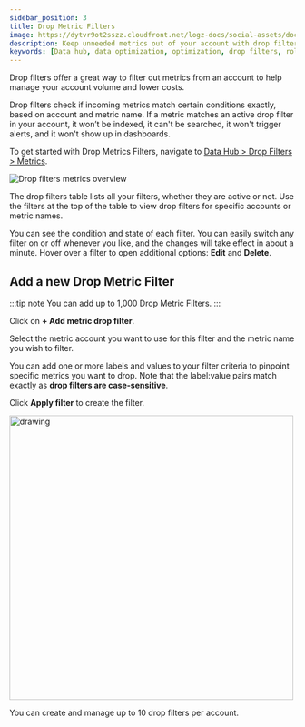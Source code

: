 ```yaml
---
sidebar_position: 3
title: Drop Metric Filters
image: https://dytvr9ot2sszz.cloudfront.net/logz-docs/social-assets/docs-social.jpg
description: Keep unneeded metrics out of your account with drop filters.
keywords: [Data hub, data optimization, optimization, drop filters, rollups, metrics, recommendations]
---
```




Drop filters offer a great way to filter out metrics from an account to help manage your account volume and lower costs.

Drop filters check if incoming metrics match certain conditions exactly, based on account and metric name. If a metric matches an active drop filter in your account, it won’t be indexed, it can't be searched, it won't trigger alerts, and it won't show up in dashboards.

To get started with Drop Metrics Filters, navigate to [Data Hub > Drop Filters > Metrics](https://app.logz.io/#/dashboard/tools/metrics-drop-filters).

![Drop filters metrics overview](https://dytvr9ot2sszz.cloudfront.net/logz-docs/drop-filters/metric-drop-filter-main.png)

The drop filters table lists all your filters, whether they are active or not. Use the filters at the top of the table to view drop filters for specific accounts or metric names.

You can see the condition and state of each filter. You can easily switch any filter on or off whenever you like, and the changes will take effect in about a minute. Hover over a filter to open additional options: **Edit** and **Delete**.

## Add a new Drop Metric Filter

:::tip note
You can add up to 1,000 Drop Metric Filters.
:::

Click on **+ Add metric drop filter**.

Select the metric account you want to use for this filter and the metric name you wish to filter.

You can add one or more labels and values to your filter criteria to pinpoint specific metrics you want to drop. Note that the label:value pairs match exactly as **drop filters are case-sensitive**.


Click **Apply filter** to create the filter.


<img src="https://dytvr9ot2sszz.cloudfront.net/logz-docs/drop-filters/drop-metrics-filter-add.png" alt="drawing" width="500"/>


You can create and manage up to 10 drop filters per account.